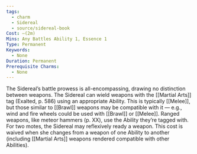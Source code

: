 ```yaml
---
tags:
  - charm
  - Sidereal
  - source/sidereal-book
Cost: —(2m)
Mins: Any Battles Ability 1, Essence 1
Type: Permanent
Keywords:
  - None
Duration: Permanent
Prerequisite Charms:
  - None
---
```

The Sidereal’s battle prowess is all-encompassing, drawing no distinction between weapons. The Sidereal can wield weapons with the [[Martial Arts]] tag (Exalted, p. 586) using an appropriate Ability. This is typically [[Melee]], but those similar to [[Brawl]] weapons may be compatible with it — e.g., wind and fire wheels could be used with [[Brawl]] or [[Melee]]. Ranged weapons, like meteor hammers (p. XX), use the Ability they’re tagged with. For two motes, the Sidereal may reflexively ready a weapon. This cost is waived when she changes from a weapon of one Ability to another (including [[Martial Arts]] weapons rendered compatible with other Abilities).